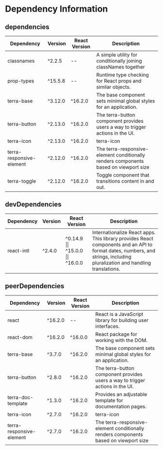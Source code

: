 # Dependency Information

## dependencies
| Dependency | Version | React Version | Description |
|-|-|-|-|
| classnames | ^2.2.5 | -- | A simple utility for conditionally joining classNames together |
| prop-types | ^15.5.8 | -- | Runtime type checking for React props and similar objects. |
| terra-base | ^3.12.0 | ^16.2.0 | The base component sets minimal global styles for an application. |
| terra-button | ^2.13.0 | ^16.2.0 | The terra-button component provides users a way to trigger actions in the UI. |
| terra-icon | ^2.13.0 | ^16.2.0 | terra-icon |
| terra-responsive-element | ^2.12.0 | ^16.2.0 | The terra-responsive-element conditionally renders components based on viewport size |
| terra-toggle | ^2.12.0 | ^16.2.0 | Toggle component that transitions content in and out. |

## devDependencies
| Dependency | Version | React Version | Description |
|-|-|-|-|
| react-intl | ^2.4.0 | ^0.14.9 \|\| ^15.0.0 \|\| ^16.0.0 | Internationalize React apps. This library provides React components and an API to format dates, numbers, and strings, including pluralization and handling translations. |

## peerDependencies
| Dependency | Version | React Version | Description |
|-|-|-|-|
| react | ^16.2.0 | -- | React is a JavaScript library for building user interfaces. |
| react-dom | ^16.2.0 | ^16.0.0 | React package for working with the DOM. |
| terra-base | ^3.7.0 | ^16.2.0 | The base component sets minimal global styles for an application. |
| terra-button | ^2.8.0 | ^16.2.0 | The terra-button component provides users a way to trigger actions in the UI. |
| terra-doc-template | ^1.3.0 | ^16.2.0 | Provides an adjustable template for documentation pages. |
| terra-icon | ^2.7.0 | ^16.2.0 | terra-icon |
| terra-responsive-element | ^2.7.0 | ^16.2.0 | The terra-responsive-element conditionally renders components based on viewport size |

